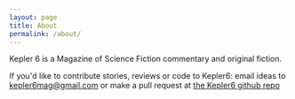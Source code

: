 ```yaml
---
layout: page
title: About
permalink: /about/
---
```


Kepler 6 is a Magazine of Science Fiction commentary and original fiction.

If you'd like to contribute stories, reviews or code to Kepler6: email ideas to kepler6mag@gmail.com or make a pull request at
[the Kepler6 github repo](https://github.com/kepler6/kepler6.github.io)
